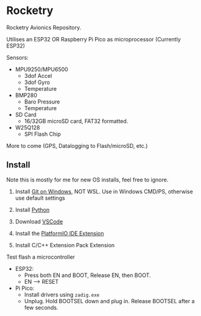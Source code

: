 # Rocketry

Rocketry Avionics Repository.

Utilises an ESP32 OR Raspberry Pi Pico as microprocessor
(Currently ESP32)

Sensors:
- MPU9250/MPU6500
  - 3dof Accel
  - 3dof Gyro
  - Temperature
- BMP280
  - Baro Pressure
  - Temperature
- SD Card
  - 16/32GB microSD card, FAT32 formatted.
- W25Q128
  - SPI Flash Chip

More to come (GPS, Datalogging to Flash/microSD, etc.)


## Install

Note this is mostly for me for new OS installs, feel free to ignore.

1. Install [Git on Windows](https://git-scm.com/downloads/win), NOT WSL. Use in Windows CMD/PS, otherwise use default settings

2. Install [Python](https://www.python.org/downloads/)

3. Download [VSCode](https://code.visualstudio.com/download)

4. Install the [PlatformIO IDE Extension](https://docs.platformio.org/en/latest/integration/ide/vscode.html)

5. Install C/C++ Extension Pack Extension

Test flash a microcontroller
- ESP32:
  - Press both EN and BOOT, Release EN, then BOOT.
  - EN --> RESET
- Pi Pico:
  - Install drivers using `zadig.exe`
  - Unplug. Hold BOOTSEL down and plug in. Release BOOTSEL after a few seconds.
